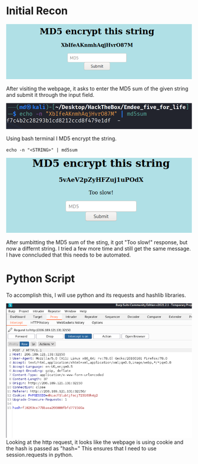 # Initial Recon
![](pix/1.png)

After visiting the webpage, it asks to enter the MD5 sum of the given string and submit it through the input field.

![](pix/11.png)

Using bash terminal I MD5 encrypt the string.
```
echo -n "<STRING>" | md5sum
```
![](pix/2.png)

After sumbitting the MD5 sum of the sting, it got "Too slow!" response, but now a differnt string. I tried a few more time and still get the same message. I have conncluded that this needs to be automated.

# Python Script
To accomplish this, I will use python and its requests and hashlib libraries. 

![](pix/3.png)
Looking at the http request, it looks like the webpage is using cookie and the hash is passed as "hash="
This ensures that I need to use session.requests in python.






